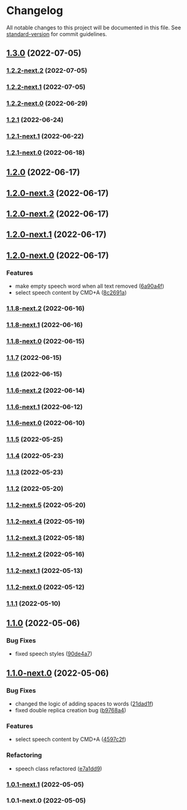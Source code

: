 # Changelog

All notable changes to this project will be documented in this file. See [standard-version](https://github.com/conventional-changelog/standard-version) for commit guidelines.

## [1.3.0](https://github.com/MrShepardd/editorjs-speech/compare/v1.2.2-next.2...v1.3.0) (2022-07-05)



### [1.2.2-next.2](https://github.com/MrShepardd/editorjs-speech/compare/v1.2.2-next.1...v1.2.2-next.2) (2022-07-05)



### [1.2.2-next.1](https://github.com/MrShepardd/editorjs-speech/compare/v1.2.2-next.0...v1.2.2-next.1) (2022-07-05)



### [1.2.2-next.0](https://github.com/MrShepardd/editorjs-speech/compare/v1.2.1...v1.2.2-next.0) (2022-06-29)



### [1.2.1](https://github.com/MrShepardd/editorjs-speech/compare/v1.2.1-next.1...v1.2.1) (2022-06-24)



### [1.2.1-next.1](https://github.com/MrShepardd/editorjs-speech/compare/v1.2.1-next.0...v1.2.1-next.1) (2022-06-22)



### [1.2.1-next.0](https://github.com/MrShepardd/editorjs-speech/compare/v1.2.0...v1.2.1-next.0) (2022-06-18)



## [1.2.0](https://github.com/MrShepardd/editorjs-speech/compare/v1.2.0-next.3...v1.2.0) (2022-06-17)



## [1.2.0-next.3](https://github.com/MrShepardd/editorjs-speech/compare/v1.2.0-next.2...v1.2.0-next.3) (2022-06-17)



## [1.2.0-next.2](https://github.com/MrShepardd/editorjs-speech/compare/v1.2.0-next.1...v1.2.0-next.2) (2022-06-17)



## [1.2.0-next.1](https://github.com/MrShepardd/editorjs-speech/compare/v1.2.0-next.0...v1.2.0-next.1) (2022-06-17)



## [1.2.0-next.0](https://github.com/MrShepardd/editorjs-speech/compare/v1.1.8-next.2...v1.2.0-next.0) (2022-06-17)


### Features

* make empty speech word when all text removed ([6a90a4f](https://github.com/MrShepardd/editorjs-speech/commit/6a90a4f))
* select speech content by CMD+A ([8c2691a](https://github.com/MrShepardd/editorjs-speech/commit/8c2691a))



### [1.1.8-next.2](https://github.com/MrShepardd/editorjs-speech/compare/v1.1.8-next.1...v1.1.8-next.2) (2022-06-16)



### [1.1.8-next.1](https://github.com/MrShepardd/editorjs-speech/compare/v1.1.8-next.0...v1.1.8-next.1) (2022-06-16)



### [1.1.8-next.0](https://github.com/MrShepardd/editorjs-speech/compare/v1.1.7...v1.1.8-next.0) (2022-06-15)



### [1.1.7](https://github.com/MrShepardd/editorjs-speech/compare/v1.1.6...v1.1.7) (2022-06-15)



### [1.1.6](https://github.com/MrShepardd/editorjs-speech/compare/v1.1.6-next.2...v1.1.6) (2022-06-15)



### [1.1.6-next.2](https://github.com/MrShepardd/editorjs-speech/compare/v1.1.6-next.1...v1.1.6-next.2) (2022-06-14)



### [1.1.6-next.1](https://github.com/MrShepardd/editorjs-speech/compare/v1.1.6-next.0...v1.1.6-next.1) (2022-06-12)



### [1.1.6-next.0](https://github.com/MrShepardd/editorjs-speech/compare/v1.1.5...v1.1.6-next.0) (2022-06-10)



### [1.1.5](https://github.com/MrShepardd/editorjs-speech/compare/v1.1.4...v1.1.5) (2022-05-25)



### [1.1.4](https://github.com/MrShepardd/editorjs-speech/compare/v1.1.3...v1.1.4) (2022-05-23)



### [1.1.3](https://github.com/MrShepardd/editorjs-speech/compare/v1.1.2...v1.1.3) (2022-05-23)



### [1.1.2](https://github.com/MrShepardd/editorjs-speech/compare/v1.1.2-next.5...v1.1.2) (2022-05-20)



### [1.1.2-next.5](https://github.com/MrShepardd/editorjs-speech/compare/v1.1.2-next.4...v1.1.2-next.5) (2022-05-20)



### [1.1.2-next.4](https://github.com/MrShepardd/editorjs-speech/compare/v1.1.2-next.3...v1.1.2-next.4) (2022-05-19)



### [1.1.2-next.3](https://github.com/MrShepardd/editorjs-speech/compare/v1.1.2-next.2...v1.1.2-next.3) (2022-05-18)



### [1.1.2-next.2](https://github.com/MrShepardd/editorjs-speech/compare/v1.1.2-next.1...v1.1.2-next.2) (2022-05-16)



### [1.1.2-next.1](https://github.com/MrShepardd/editorjs-speech/compare/v1.1.2-next.0...v1.1.2-next.1) (2022-05-13)



### [1.1.2-next.0](https://github.com/MrShepardd/editorjs-speech/compare/v1.1.1...v1.1.2-next.0) (2022-05-12)



### [1.1.1](https://github.com/MrShepardd/editorjs-speech/compare/v1.1.0...v1.1.1) (2022-05-10)



## [1.1.0](https://github.com/MrShepardd/editorjs-speech/compare/v1.1.0-next.0...v1.1.0) (2022-05-06)


### Bug Fixes

* fixed speech styles ([90de4a7](https://github.com/MrShepardd/editorjs-speech/commit/90de4a7))



## [1.1.0-next.0](https://github.com/MrShepardd/editorjs-speech/compare/v1.0.1-next.1...v1.1.0-next.0) (2022-05-06)


### Bug Fixes

* changed the logic of adding spaces to words ([21dad1f](https://github.com/MrShepardd/editorjs-speech/commit/21dad1f))
* fixed double replica creation bug ([b9768a4](https://github.com/MrShepardd/editorjs-speech/commit/b9768a4))


### Features

* select speech content by CMD+A ([4597c2f](https://github.com/MrShepardd/editorjs-speech/commit/4597c2f))


### Refactoring

* speech class refactored ([e7a1dd9](https://github.com/MrShepardd/editorjs-speech/commit/e7a1dd9))



### [1.0.1-next.1](https://github.com/MrShepardd/editorjs-speech/compare/v1.0.1-next.0...v1.0.1-next.1) (2022-05-05)



### 1.0.1-next.0 (2022-05-05)
